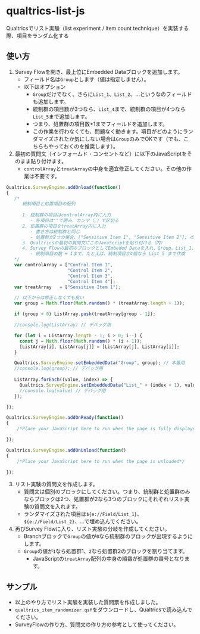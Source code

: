 # qualtrics-list-js
Qualtricsでリスト実験（list experiment / item count technique）を実装する際、項目をランダム化する

## 使い方

1. Survey Flowを開き、最上位にEmbedded Dataブロックを追加します。
   - フィールド名は`Group`とします（値は指定しません）。
   - 以下はオプション
      - `Group`だけでなく、さらに`List_1`、`List_2`、...というなのフィールドも追加します。
      - 統制群の項目数が3つなら、`List_4`まで、統制群の項目が4つなら`List_5`まで追加します。
      - つまり、処置群の項目数+1までフィールドを追加します。
      - この作業を行わなくても、問題なく動きます。項目がどのようにランダマイズされたか気にしない場合は`Group`のみでOKです（でも、こちらもやっておくのを推奨します）。
2. 最初の質問文（インフォームド・コンセントなど）に以下のJavaScriptをそのまま貼り付けます。
   - `controlArray`と`treatArray`の中身を適宜修正してください。その他の作業は不要です。

```js
Qualtrics.SurveyEngine.addOnload(function()
{
   /* 
      統制項目と処置項目の配列
      
      1. 統制群の項目はcontrolArray内に入力
         - 各項目は""で囲み、カンマ（,）で区切る
      2. 処置群の項目をtreatArray内に入力
         - 書き方は統制群と同じ
         - 処置群が2つの場合、["Sensitive Item 1", "Sensitive Item 2"]; のように書く
      3. Qualtricsの最初の質問文にこのJavaScriptを貼り付ける（内）
      4. Survey Flowの最初のブロックとしてEmbeded Dataを入れ、Group、List_1、List_2、...を入れる。
         - 統制項目の数 + 1まで。たとえば、統制項目が4個なら List_5 まで作成
   */
   var controlArray = ["Control Item 1", 
                       "Control Item 2", 
                       "Control Item 3", 
                       "Control Item 4"];
   var treatArray   = ["Sensitive Item 1"];

   // 以下からは修正しなくても良い
   var group = Math.floor(Math.random() * (treatArray.length + 1));

   if (group > 0) ListArray.push(treatArray[group - 1]);

   //console.log(ListArray) // デバッグ用

   for (let i = ListArray.length - 1; i > 0; i--) {
     const j = Math.floor(Math.random() * (i + 1));
     [ListArray[i], ListArray[j]] = [ListArray[j], ListArray[i]];
   }

   Qualtrics.SurveyEngine.setEmbeddedData("Group", group); // 本番用
   //console.log(group); // デバッグ用
   
   ListArray.forEach((value, index) => {
     Qualtrics.SurveyEngine.setEmbeddedData("List_" + (index + 1), value); // 本番用
     //console.log(value) // デバッグ用
   });

});

Qualtrics.SurveyEngine.addOnReady(function()
{
	/*Place your JavaScript here to run when the page is fully displayed*/

});

Qualtrics.SurveyEngine.addOnUnload(function()
{
	/*Place your JavaScript here to run when the page is unloaded*/

});
```

3. リスト実験の質問文を作成します。
   - 質問文は個別のブロックにしてください。つまり、統制群と処置群のみならブロックは2つ、処置群が2なら3つのブロックにそれぞれリスト実験の質問文を入れます。
   - ランダマイズされた項目は`${e://Field/List_1}`、`${e://Field/List_2}`、...で埋め込んでください。
4. 再びSurvey Flowに入り、リスト実験の分岐を作成してください。
   - Branchブロックで`Group`の値が`0`なら統制群のブロックが出現するようにします。
   - `Group`の値が`1`なら処置群1、`2`なら処置群2のブロックを割り当てます。
      - JavaScriptの`treatArray`配列の中身の順番が処置群の番号となります。

## サンプル

- 以上のやり方でリスト実験を実装した質問票を作成しました。
- `qualtrics_item_randomizer.qsf`をダウンロードし、Qualtricsで読み込んでください。
- SurveyFlowの作り方、質問文の作り方の参考として使ってください。

 
